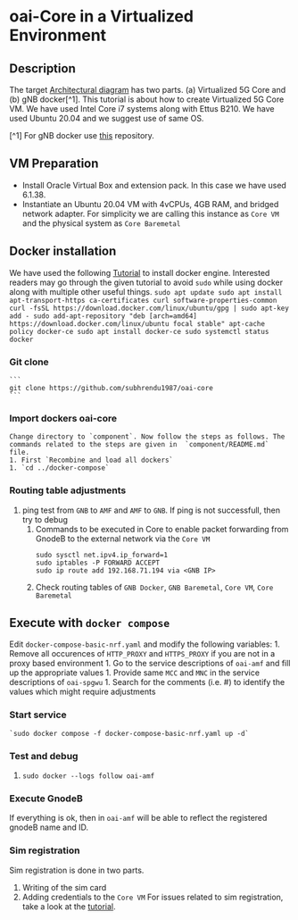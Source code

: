 # oai-Core in a Virtualized Environment
## Description
The target [Architectural diagram](https://app.diagrams.net/#G1q0MFS9GiIhezv8m8cm3Iom4RxhzoIJfL) has two parts. (a) Virtualized 5G Core and (b) gNB docker[^1]. This tutorial is about how to create Virtualized 5G Core VM. We have used Intel Core i7 systems along with Ettus B210. We have used Ubuntu 20.04 and we suggest use of same OS.

[^1] For gNB docker use [this](https://github.com/subhrendu1987/oai-gnodeb) repository.
## VM Preparation
* Install Oracle Virtual Box and extension pack. In this case we have used 6.1.38.
* Instantiate an Ubuntu 20.04 VM with 4vCPUs, 4GB RAM, and bridged network adapter. For simplicity we are calling this instance as `Core VM` and the physical system as `Core Baremetal`
## Docker installation
We have used the following [Tutorial](https://www.digitalocean.com/community/tutorials/how-to-install-and-use-docker-on-ubuntu-20-04) to install docker engine. Interested readers may go through the given tutorial to avoid `sudo` while using docker along with multiple other useful things.
	```
	sudo apt update
	sudo apt install apt-transport-https ca-certificates curl software-properties-common
	curl -fsSL https://download.docker.com/linux/ubuntu/gpg | sudo apt-key add -
	sudo add-apt-repository "deb [arch=amd64] https://download.docker.com/linux/ubuntu focal stable"
	apt-cache policy docker-ce
	sudo apt install docker-ce
	sudo systemctl status docker
	```
### Git clone
	```
	git clone https://github.com/subhrendu1987/oai-core
	```
### Import dockers oai-core
	Change directory to `component`. Now follow the steps as follows. The commands related to the steps are given in  `component/README.md` file.
	1. First `Recombine and load all dockers`
	1. `cd ../docker-compose`
### Routing table adjustments
1. ping test from `GNB` to `AMF` and `AMF` to `GNB`. If ping is not successfull, then try to debug
	1. Commands to be executed in Core to enable packet forwarding from GnodeB to the external network via the `Core VM`
		```
		sudo sysctl net.ipv4.ip_forward=1
		sudo iptables -P FORWARD ACCEPT
		sudo ip route add 192.168.71.194 via <GNB IP>
		```
	1. Check routing tables of `GNB Docker`, `GNB Baremetal`, `Core VM`, `Core Baremetal`
## Execute with `docker compose`
Edit `docker-compose-basic-nrf.yaml` and modify the following variables:
	1. Remove all occurences of `HTTP_PROXY` and `HTTPS_PROXY` if you are not in a proxy based environment
	1. Go to the service descriptions of `oai-amf` and fill up the appropriate values
	1. Provide same `MCC` and `MNC` in the service descriptions of `oai-spgwu`
	1. Search for the comments (i.e. #) to identify the values which might require adjustments

### Start service
	`sudo docker compose -f docker-compose-basic-nrf.yaml up -d`
### Test and debug
1. `sudo docker --logs follow oai-amf`
### Execute GnodeB
If everything is ok, then in `oai-amf` will be able to reflect the registered gnodeB name and ID.
### Sim registration
Sim registration is done in two parts. 
1. Writing of the sim card
1. Adding credentials to the `Core VM`
For issues related to sim registration, take a look at the [tutorial](https://github.com/subhrendu1987/oaisetup/tree/main/UE).